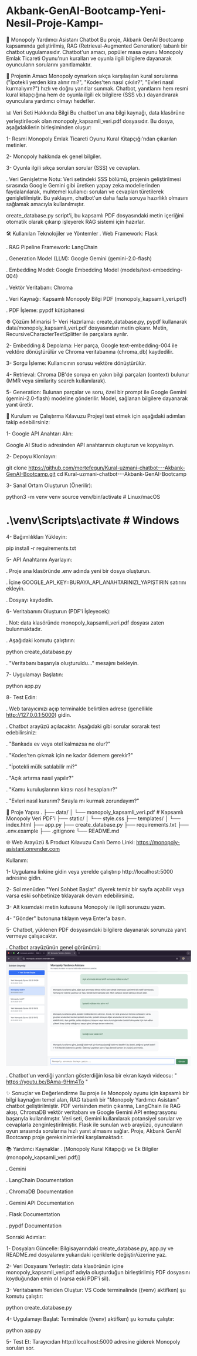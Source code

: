 # Akbank-GenAI-Bootcamp-Yeni-Nesil-Proje-Kampı-
🎲 Monopoly Yardımcı Asistanı Chatbot
Bu proje, Akbank GenAI Bootcamp kapsamında geliştirilmiş, RAG (Retrieval-Augmented Generation) tabanlı bir chatbot uygulamasıdır. Chatbot'un amacı, popüler masa oyunu Monopoly Emlak Ticareti Oyunu'nun kuralları ve oyunla ilgili bilgilere dayanarak oyuncuların sorularını yanıtlamaktır.

🎯 Projenin Amacı
Monopoly oynarken sıkça karşılaşılan kural sorularına ("İpotekli yerden kira alınır mı?", "Kodes'ten nasıl çıkılır?", "Evleri nasıl kurmalıyım?") hızlı ve doğru yanıtlar sunmak. Chatbot, yanıtlarını hem resmi kural kitapçığına hem de oyunla ilgili ek bilgilere (SSS vb.) dayandırarak oyunculara yardımcı olmayı hedefler.

📊 Veri Seti Hakkında Bilgi
Bu chatbot'un ana bilgi kaynağı, data klasörüne yerleştirilecek olan monopoly_kapsamli_veri.pdf dosyasıdır. Bu dosya, aşağıdakilerin birleşiminden oluşur:

1- Resmi Monopoly Emlak Ticareti Oyunu Kural Kitapçığı'ndan çıkarılan metinler.

2- Monopoly hakkında ek genel bilgiler.

3- Oyunla ilgili sıkça sorulan sorular (SSS) ve cevapları.

. Veri Genişletme Notu: Veri setindeki SSS bölümü, projenin geliştirilmesi sırasında Google Gemini gibi üretken yapay zeka modellerinden faydalanılarak, muhtemel kullanıcı soruları ve cevapları türetilerek genişletilmiştir. Bu yaklaşım, chatbot'un daha fazla soruya hazırlıklı olmasını sağlamak amacıyla kullanılmıştır.

create_database.py script'i, bu kapsamlı PDF dosyasındaki metin içeriğini otomatik olarak çıkarıp işleyerek RAG sistemi için hazırlar.

🛠️ Kullanılan Teknolojiler ve Yöntemler
. Web Framework: Flask

. RAG Pipeline Framework: LangChain

. Generation Model (LLM): Google Gemini (gemini-2.0-flash)

. Embedding Model: Google Embedding Model (models/text-embedding-004)

. Vektör Veritabanı: Chroma

. Veri Kaynağı: Kapsamlı Monopoly Bilgi PDF (monopoly_kapsamli_veri.pdf)

. PDF İşleme: pypdf kütüphanesi

⚙️ Çözüm Mimarisi
1- Veri Hazırlama: create_database.py, pypdf kullanarak data/monopoly_kapsamli_veri.pdf dosyasından metin çıkarır. Metin, RecursiveCharacterTextSplitter ile parçalara ayrılır.

2- Embedding & Depolama: Her parça, Google text-embedding-004 ile vektöre dönüştürülür ve Chroma veritabanına (chroma_db) kaydedilir.

3- Sorgu İşleme: Kullanıcının sorusu vektöre dönüştürülür.

4- Retrieval: Chroma DB'de soruya en yakın bilgi parçaları (context) bulunur (MMR veya similarity search kullanılarak).

5- Generation: Bulunan parçalar ve soru, özel bir prompt ile Google Gemini (gemini-2.0-flash) modeline gönderilir. Model, sağlanan bilgilere dayanarak yanıt üretir.

🚀 Kurulum ve Çalıştırma Kılavuzu 
Projeyi test etmek için aşağıdaki adımları takip edebilirsiniz:

1- Google API Anahtarı Alın:

Google AI Studio adresinden API anahtarınızı oluşturun ve kopyalayın.

2- Depoyu Klonlayın:

git clone https://github.com/mertefegun/Kural-uzmani-chatbot---Akbank-GenAI-Bootcamp.git
cd Kural-uzmani-chatbot---Akbank-GenAI-Bootcamp

3- Sanal Ortam Oluşturun (Önerilir):

python3 -m venv venv
source venv/bin/activate  # Linux/macOS
# .\venv\Scripts\activate  # Windows

4- Bağımlılıkları Yükleyin:

pip install -r requirements.txt

5- API Anahtarını Ayarlayın:

. Proje ana klasöründe .env adında yeni bir dosya oluşturun.

. İçine GOOGLE_API_KEY=BURAYA_API_ANAHTARINIZI_YAPIŞTIRIN satırını ekleyin.

. Dosyayı kaydedin.

6- Veritabanını Oluşturun (PDF'i İşleyecek):

. Not: data klasöründe monopoly_kapsamli_veri.pdf dosyası zaten bulunmaktadır.

. Aşağıdaki komutu çalıştırın:

python create_database.py

. "Veritabanı başarıyla oluşturuldu..." mesajını bekleyin.

7- Uygulamayı Başlatın:

python app.py

8- Test Edin:

. Web tarayıcınızı açıp terminalde belirtilen adrese (genellikle http://127.0.0.1:5000) gidin.

. Chatbot arayüzü açılacaktır. Aşağıdaki gibi sorular sorarak test edebilirsiniz:

  . "Bankada ev veya otel kalmazsa ne olur?"

  . "Kodes'ten çıkmak için ne kadar ödemem gerekir?"

  . "İpotekli mülk satılabilir mi?"

  . "Açık artırma nasıl yapılır?"

  . "Kamu kuruluşlarının kirası nasıl hesaplanır?"

  . "Evleri nasıl kurarım? Sırayla mı kurmak zorundayım?"

📁 Proje Yapısı
.
├── data/
│   └── monopoly_kapsamli_veri.pdf # Kapsamlı Monopoly Veri PDF'i
├── static/
│   └── style.css
├── templates/
│   └── index.html
├── app.py
├── create_database.py
├── requirements.txt
├── .env.example
├── .gitignore
└── README.md

🌐 Web Arayüzü & Product Kılavuzu
Canlı Demo Linki: https://monopoly-asistani.onrender.com 

Kullanım:

1- Uygulama linkine gidin veya yerelde çalıştırıp http://localhost:5000 adresine gidin.

2- Sol menüden "Yeni Sohbet Başlat" diyerek temiz bir sayfa açabilir veya varsa eski sohbetinize tıklayarak devam edebilirsiniz.

3- Alt kısımdaki metin kutusuna Monopoly ile ilgili sorunuzu yazın.

4- "Gönder" butonuna tıklayın veya Enter'a basın.

5- Chatbot, yüklenen PDF dosyasındaki bilgilere dayanarak sorunuza yanıt vermeye çalışacaktır.

. Chatbot arayüzünün genel görünümü: ![Chatbot Arayüzü](images/arayuz.png)

. Chatbot'un verdiği yanıtları gösterdiğin kısa bir ekran kaydı videosu: " https://youtu.be/BAma-9Hm4To "

✨ Sonuçlar ve Değerlendirme
Bu proje ile Monopoly oyunu için kapsamlı bir bilgi kaynağını temel alan, RAG tabanlı bir "Monopoly Yardımcı Asistanı" chatbot geliştirilmiştir. PDF verisinden metin çıkarma, LangChain ile RAG akışı, ChromaDB vektör veritabanı ve Google Gemini API entegrasyonu başarıyla kullanılmıştır. Veri seti, Gemini kullanılarak potansiyel sorular ve cevaplarla zenginleştirilmiştir. Flask ile sunulan web arayüzü, oyuncuların oyun sırasında sorularına hızlı yanıt almasını sağlar. Proje, Akbank GenAI Bootcamp proje gereksinimlerini karşılamaktadır.

📚 Yardımcı Kaynaklar
. [Monopoly Kural Kitapçığı ve Ek Bilgiler (monopoly_kapsamli_veri.pdf)]

. Gemini 

. LangChain Documentation

. ChromaDB Documentation

. Gemini API Documentation

. Flask Documentation

. pypdf Documentation

Sonraki Adımlar:

1- Dosyaları Güncelle: Bilgisayarındaki create_database.py, app.py ve README.md dosyalarını yukarıdaki içeriklerle değiştir/üzerine yaz.

2- Veri Dosyasını Yerleştir: data klasörünün içine monopoly_kapsamli_veri.pdf adıyla oluşturduğun birleştirilmiş PDF dosyasını koyduğundan emin ol (varsa eski PDF'i sil).

3- Veritabanını Yeniden Oluştur: VS Code terminalinde ((venv) aktifken) şu komutu çalıştır:

python create_database.py

4- Uygulamayı Başlat: Terminalde ((venv) aktifken) şu komutu çalıştır:

python app.py

5- Test Et: Tarayıcıdan http://localhost:5000 adresine giderek Monopoly soruları sor.
